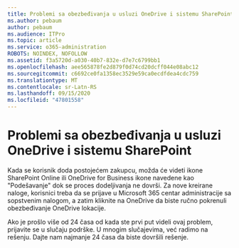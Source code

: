 ```yaml
---
title: Problemi sa obezbeđivanja u usluzi OneDrive i sistemu SharePoint
ms.author: pebaum
author: pebaum
ms.audience: ITPro
ms.topic: article
ms.service: o365-administration
ROBOTS: NOINDEX, NOFOLLOW
ms.assetid: f3a5720d-a030-40b7-832e-d7e7c6799bb1
ms.openlocfilehash: aee565878fe2d879f0d74cd20dcff044e08abc12
ms.sourcegitcommit: c6692ce0fa1358ec3529e59ca0ecdfdea4cdc759
ms.translationtype: MT
ms.contentlocale: sr-Latn-RS
ms.lasthandoff: 09/15/2020
ms.locfileid: "47801558"
---
```

# <a name="provisioning-issues-in-onedrive-and-sharepoint"></a>Problemi sa obezbeđivanja u usluzi OneDrive i sistemu SharePoint

Kada se korisnik doda postojećem zakupcu, možda će videti ikone SharePoint Online ili OneDrive for Business ikone navedene kao "Podešavanje" dok se proces dodeljivanja ne dovrši. Za nove kreirane naloge, korisnici treba da se prijave u Microsoft 365 centar administracije sa sopstvenim nalogom, a zatim kliknite na OneDrive da biste ručno pokrenuli obezbeđivanje OneDrive lokacije.
  
Ako je prošlo više od 24 časa od kada ste prvi put videli ovaj problem, prijavite se u slučaju podrške. U mnogim slučajevima, već radimo na rešenju. Dajte nam najmanje 24 časa da biste dovršili rešenje.
  